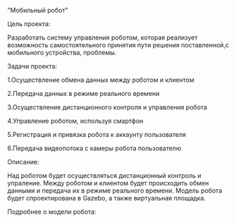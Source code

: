  "Мобильный робот"

  Цель проекта:
  
 Разработать систему управления роботом, которая реализует возможность самостоятельного принятия пути решения поставленной,с мобильного устройства, проблемы.
 
  Задачи проекта:
  
  1.Осуществление обмена данных между роботом и клиентом
  
  2.Передача данных в режиме реального времени
  
  3.Осуществление дистанционного контроля и управления робота
  
  4.Управление роботом, используя смартфон
  
  5.Регистрация и привязка робота к аккаунту пользователя
  
  6.Передача видеопотока с камеры робота пользователю 
  

 
  Описание:

 Над роботом будет осуществляться дистанционный контроль и упраление. Между роботом и клиентом будет происходить обмен данными и передача их в режиме реального времени. Модель робота будет спроектирована в Gazebo, а также виртуальная площадка.
 
 Подробнее о модели робота:
